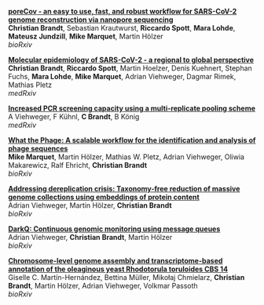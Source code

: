 [**poreCov - an easy to use, fast, and robust workflow for SARS-CoV-2 genome reconstruction via nanopore sequencing**](https://www.biorxiv.org/content/10.1101/2021.05.07.443089v1)  
**Christian Brandt**, Sebastian Krautwurst, **Riccardo Spott**, **Mara Lohde**, **Mateusz Jundzill**, **Mike Marquet**, Martin Hölzer  
*bioRxiv*


[**Molecular epidemiology of SARS-CoV-2 - a regional to global perspective**](https://www.medrxiv.org/content/10.1101/2021.01.25.21250447)  
**Christian Brandt**, **Riccardo Spott**, Martin Hoelzer, Denis Kuehnert, Stephan Fuchs, **Mara Lohde**, **Mike Marquet**, Adrian Viehweger, Dagmar Rimek, Mathias Pletz  
*medRxiv*

[**Increased PCR screening capacity using a multi-replicate pooling scheme**](https://www.medrxiv.org/content/10.1101/2020.04.16.20067603v2)   
A Viehweger, F Kühnl, **C Brandt**, B König  
*medRxiv*

[**What the Phage: A scalable workflow for the identification and analysis of phage sequences**](https://www.biorxiv.org/content/10.1101/2020.07.24.219899v1)  
**Mike Marquet**, Martin Hölzer, Mathias W. Pletz, Adrian Viehweger, Oliwia Makarewicz, Ralf Ehricht, **Christian Brandt**    
*bioRxiv*

[**Addressing dereplication crisis: Taxonomy-free reduction of massive genome collections using embeddings of protein content**](https://www.biorxiv.org/content/10.1101/855262v2)  
Adrian Viehweger, Martin Hölzer, **Christian Brandt**  
*bioRxiv*

[**DarkQ: Continuous genomic monitoring using message queues**](https://www.biorxiv.org/content/10.1101/2020.11.12.379560v2)  
Adrian Viehweger, **Christian Brandt**, Martin Hölzer  
*bioRxiv*

[**Chromosome-level genome assembly and transcriptome-based annotation of the oleaginous yeast Rhodotorula toruloides CBS 14**](https://www.biorxiv.org/content/10.1101/2021.04.09.439123v1.abstract)  
Giselle C. Martín-Hernández, Bettina Müller, Mikołaj Chmielarz, **Christian Brandt**, Martin Hölzer, Adrian Viehweger, Volkmar Passoth  
*bioRxiv*
